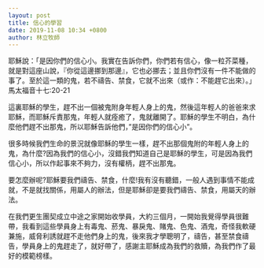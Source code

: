 ```yaml
---
layout: post
title: 信心的學習
date: 2019-11-08 10:34 +0800
author: 林立牧師
---
```


耶穌說：「是因你們的信心小。我實在告訴你們，你們若有信心，像一粒芥菜種，就是對這座山說，『你從這邊挪到那邊』，它也必挪去；並且你們沒有一件不能做的事了。至於這一類的鬼，若不禱告、禁食，它就不出來（或作：不能趕它出來）。」馬太福音十七:20-21

這裏耶穌的學生，趕不出一個被鬼附身年輕人身上的鬼，然後這年輕人的爸爸來求耶穌，而耶穌斥責那鬼，年輕人就痊癒了，鬼就離開了。耶穌的學生不明白，為什麼他們趕不出那鬼，所以耶穌告訴他們，”是因你們的信心小”。

很多時候我們生命的景況就像耶穌的學生一樣，趕不出那個鬼附的年輕人身上的鬼，為什麼?因為我們的信心小，沒錯我們知道自己是耶穌的學生，可是因為我們信心小，所以作起事來不夠力，沒有權柄，趕不出那鬼。

要怎麼辦呢?耶穌要我們禱告、禁食，什麼!我有沒有聽錯，一般人遇到事情不能成就，不是就找關係，用屬人的辦法，但是耶穌卻是要我們禱告、禁食，用屬天的辦法。

在我們更生團契成立中途之家開始收學員，大約三個月，一開始我覺得學員很難帶，我看到這些學員身上有毒鬼、菸鬼、暴戾鬼、賭鬼、色鬼、酒鬼，奇怪我軟硬兼施，威脅利誘就趕不走他們身上的鬼，後來我才學聰明了，禱告，甚至禁食禱告，學員身上的鬼趕走了，就好帶了，感謝主耶穌成為我們的救贖，為我們作了最好的模範榜樣。